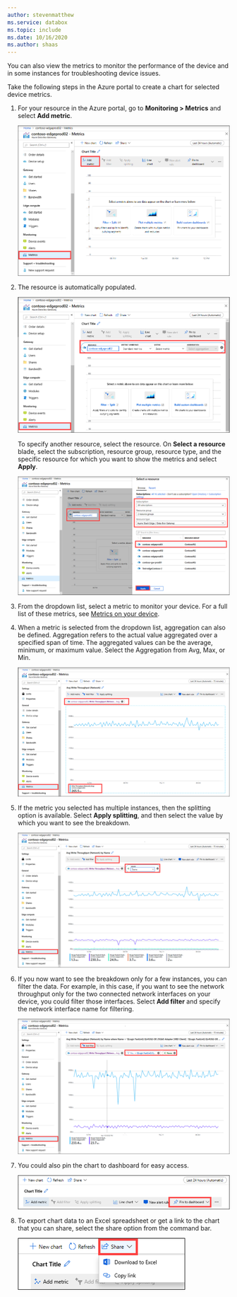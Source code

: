 ```yaml
---
author: stevenmatthew
ms.service: databox  
ms.topic: include
ms.date: 10/16/2020
ms.author: shaas
---
```


You can also view the metrics to monitor the performance of the device and in some instances for troubleshooting device issues.

Take the following steps in the Azure portal to create a chart for selected device metrics.

1. For your resource in the Azure portal, go to **Monitoring > Metrics** and select **Add metric**.

    ![Add metric](media/data-box-gateway-view-metrics/view-metrics-add-metric.png)

2. The resource is automatically populated.  

    ![Current resource](media/data-box-gateway-view-metrics/view-metrics-current-resource.png)

    To specify another resource, select the resource. On **Select a resource** blade, select the subscription, resource group, resource type, and the specific resource for which you want to show the metrics and select **Apply**.

    ![Choose another resource](media/data-box-gateway-view-metrics/view-metrics-choose-another-resource.png)

3. From the dropdown list, select a metric to monitor your device. For a full list of these metrics, see [Metrics on your device](#metrics-on-your-device).

4. When a metric is selected from the dropdown list, aggregation can also be defined. Aggregation refers to the actual value aggregated over a specified span of time. The aggregated values can be the average, minimum, or maximum value. Select the Aggregation from Avg, Max, or Min.

    ![View chart](media/data-box-gateway-view-metrics/view-metrics-view-chart.png)

5. If the metric you selected has multiple instances, then the splitting option is available. Select **Apply splitting**, and then select the value by which you want to see the breakdown.

    ![Apply splitting](media/data-box-gateway-view-metrics/view-metrics-apply-splitting.png)

6. If you now want to see the breakdown only for a few instances, you can filter the data. For example, in this case, if you want to see the network throughput only for the two connected network interfaces on your device, you could filter those interfaces. Select **Add filter** and specify the network interface name for filtering.

    ![Add filter](media/data-box-gateway-view-metrics/view-metrics-add-filter.png)

7. You could also pin the chart to dashboard for easy access.

    ![Pin to dashboard](media/data-box-gateway-view-metrics/view-metrics-pin-to-dashboard.png)

8. To export chart data to an Excel spreadsheet or get a link to the chart that you can share, select the share option from the command bar.

    ![Export data](media/data-box-gateway-view-metrics/view-metrics-export-data.png)

